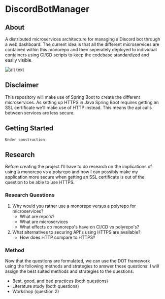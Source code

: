 # DiscordBotManager
## About

A distributed microservices architecture for managing a Discord bot through a web dashboard. The current idea is that all the different microservices are contained within this monorepo and then seperately deployed to individual containers using CI/CD scripts to keep the codebase standardized and easily visible.

![alt text](https://github.com/FHICT-S-Owen/S3-IPS-DOCS/blob/main/Container%20diagram.jpg?raw=true)

## Disclaimer

This repository will make use of Spring Boot to create the different microservices. As setting up HTTPS in Java Spring Boot requires getting an SSL certificate we'll make use of HTTP instead. This means the api calls between services are less secure.

## Getting Started

```console
Under construction
```

## Research

Before creating the project I'll have to do research on the implications of using a monorepo vs a polyrepo and how I can possibly make my application more secure when getting an SSL certificate is out of the question to be able to use HTTPS.

### Research Questions
1. Why would you rather use a monorepo versus a polyrepo for microservices?
    * What are repo's?
    * What are microservices
    * What effects do monorepo's have on CI/CD vs polyrepo's?
2. What alternatives to securing API's using HTTPS are available?
    * How does HTTP compare to HTTPS?

### Method
Now that the questions are formulated, we can use the DOT framework using the following methods and strategies to answer
these questions. I will assign the best suited methods and strategies to the questions.
- Best, good, and bad practices (both questions)
- Literature study (both questions)
- Workshop (question 2)
